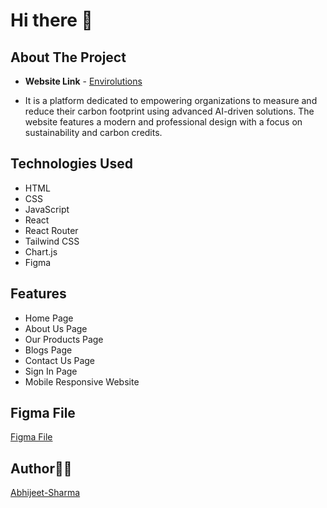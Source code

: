 # Hi there 👋

## About The Project

- **Website Link** - [Envirolutions](https://envirolutions.vercel.app/)

- It is a platform dedicated to empowering organizations to measure and reduce their carbon footprint using advanced AI-driven solutions. The website features a modern and professional design with a focus on sustainability and carbon credits.

## Technologies Used

- HTML
- CSS
- JavaScript
- React
- React Router
- Tailwind CSS
- Chart.js
- Figma

## Features

- Home Page
- About Us Page
- Our Products Page
- Blogs Page
- Contact Us Page
- Sign In Page
- Mobile Responsive Website

## Figma File

[Figma File](https://www.figma.com/design/2elXsZPZimpT1OUajQbiE8/React-Project?node-id=0-1&t=NIoOUNKcRWnKJ5TC-1)

## Author👨‍💻

[Abhijeet-Sharma](https://github.com/Abhijeet03s)
